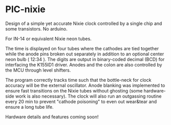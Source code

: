 # PIC-nixie #
Design of a simple yet accurate Nixie clock controlled by a single chip and some transistors. No arduino. 

For IN-14 or equivalent Nixie neon tubes. 

The time is displayed on four tubes where the cathodes are tied together while the anode pins broken out separately in addition to an optional center neon bulb ( 12:34 ).  The digits are output in binary-coded decimal (BCD) for interfacing the K155ID1 driver. Anodes and the colon are also controlled by the MCU through level shifters.

The program correctly tracks time such that the bottle-neck for clock accuracy will be the external oscillator. Anode blanking was implemented to ensure fast transitions on the Nixie tubes without ghosting (some hardware-side work is also necessary). The clock will also run an outgassing routine every 20 min to prevent "cathode poisoning" to even out wear&tear and ensure a long tube life.

Hardware details and features coming soon!

